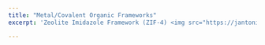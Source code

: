 ```yaml
---
title: "Metal/Covalent Organic Frameworks"
excerpt: 'Zeolite Imidazole Framework (ZIF-4) <img src="https://jantoniosantiz.github.io/jrodriguezantonio.github.io/images/Mo-ZIF4.png" width="200" alt="ZIF-4" />'

---
```


